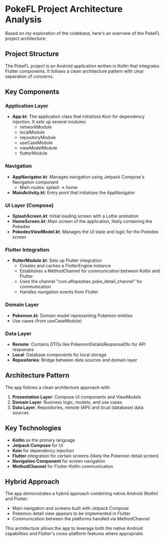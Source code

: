 # PokeFL Project Architecture Analysis

Based on my exploration of the codebase, here's an overview of the PokeFL project architecture:

## Project Structure

The PokeFL project is an Android application written in Kotlin that integrates Flutter components.
It follows a clean architecture pattern with clear separation of concerns.

## Key Components

### Application Layer

- **App.kt**: The application class that initializes Koin for dependency injection. It sets up
  several modules:
    - networkModule
    - localModule
    - repositoryModule
    - useCaseModule
    - viewModelModule
    - flutterModule

### Navigation

- **AppNavigator.kt**: Manages navigation using Jetpack Compose's Navigation component
    - Main routes: splash → home
- **MainActivity.kt**: Entry point that initializes the AppNavigator

### UI Layer (Compose)

- **SplashScreen.kt**: Initial loading screen with a Lottie animation
- **HomeScreen.kt**: Main screen of the application, likely containing the Pokedex
- **PokedexViewModel.kt**: Manages the UI state and logic for the Pokedex screen

### Flutter Integration

- **flutterModule.kt**: Sets up Flutter integration
    - Creates and caches a FlutterEngine instance
    - Establishes a MethodChannel for communication between Kotlin and Flutter
    - Uses the channel "com.aflopezbec.poke_detail_channel" for communication
    - Handles navigation events from Flutter

### Domain Layer

- **Pokemon.kt**: Domain model representing Pokemon entities
- Use cases (from useCaseModule)

### Data Layer

- **Remote**: Contains DTOs like PokemonDetailsResponseDto for API responses
- **Local**: Database components for local storage
- **Repositories**: Bridge between data sources and domain layer

## Architecture Pattern

The app follows a clean architecture approach with:

1. **Presentation Layer**: Compose UI components and ViewModels
2. **Domain Layer**: Business logic, models, and use cases
3. **Data Layer**: Repositories, remote (API) and local (database) data sources

## Key Technologies

- **Kotlin** as the primary language
- **Jetpack Compose** for UI
- **Koin** for dependency injection
- **Flutter** integration for certain screens (likely the Pokemon detail screen)
- **Navigation Component** for screen navigation
- **MethodChannel** for Flutter-Kotlin communication

## Hybrid Approach

The app demonstrates a hybrid approach combining native Android (Kotlin) and Flutter:

- Main navigation and screens built with Jetpack Compose
- Pokemon detail view appears to be implemented in Flutter
- Communication between the platforms handled via MethodChannel

This architecture allows the app to leverage both the native Android capabilities and Flutter's
cross-platform features where appropriate.